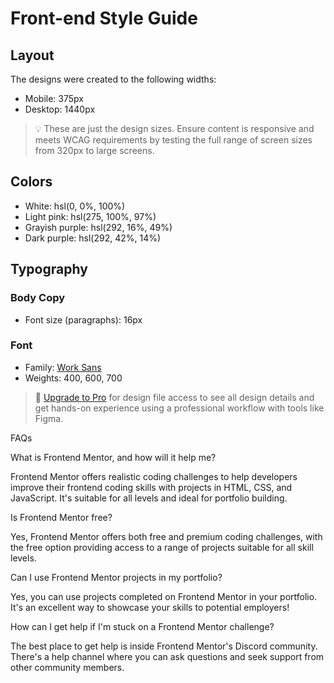 # Front-end Style Guide

## Layout

The designs were created to the following widths:

- Mobile: 375px
- Desktop: 1440px

> 💡 These are just the design sizes. Ensure content is responsive and meets WCAG requirements by testing the full range of screen sizes from 320px to large screens.

## Colors

- White: hsl(0, 0%, 100%)
- Light pink: hsl(275, 100%, 97%)
- Grayish purple: hsl(292, 16%, 49%)
- Dark purple: hsl(292, 42%, 14%)

## Typography

### Body Copy

- Font size (paragraphs): 16px

### Font

- Family: [Work Sans](https://fonts.google.com/specimen/Work+Sans)
- Weights: 400, 600, 700

> 💎 [Upgrade to Pro](https://www.frontendmentor.io/pro?ref=style-guide) for design file access to see all design details and get hands-on experience using a professional workflow with tools like Figma.

FAQs

What is Frontend Mentor, and how will it help me?

Frontend Mentor offers realistic coding challenges to help developers improve their
frontend coding skills with projects in HTML, CSS, and JavaScript. It's suitable for
all levels and ideal for portfolio building.

Is Frontend Mentor free?

Yes, Frontend Mentor offers both free and premium coding challenges, with the free
option providing access to a range of projects suitable for all skill levels.

Can I use Frontend Mentor projects in my portfolio?

Yes, you can use projects completed on Frontend Mentor in your portfolio. It's an excellent
way to showcase your skills to potential employers!

How can I get help if I'm stuck on a Frontend Mentor challenge?

The best place to get help is inside Frontend Mentor's Discord community. There's a help
channel where you can ask questions and seek support from other community members.
